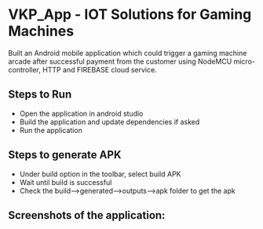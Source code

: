 # VKP_App - IOT Solutions for Gaming Machines
Built an Android mobile application which could trigger a gaming machine arcade after successful payment from the customer using NodeMCU micro-controller, HTTP and FIREBASE cloud service.

## Steps to Run

* Open the application in android studio
* Build the application and update dependencies if asked
* Run the application

## Steps to generate APK

* Under build option in the toolbar, select build APK
* Wait until build is successful
* Check the build-->generated-->outputs-->apk folder to get the apk

## Screenshots of the application:

